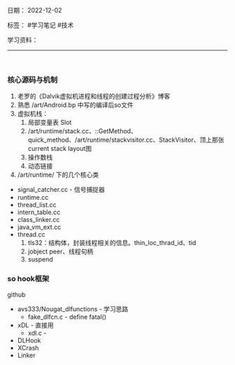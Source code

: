 日期： 2022-12-02

标签： #学习笔记 #技术

学习资料： 


---
<br>

### 核心源码与机制
1. 老罗的《Dalvik虚拟机进程和线程的创建过程分析》博客
2. 熟悉 /art/Android.bp 中写的编译后so文件
3. 虚拟机栈：
	1. 局部变量表 Slot
	2. /art/runtime/stack.cc、::GetMethod、quick_method、/art/runtime/stackvisitor.cc、StackVisitor、顶上那张current stack layout图
	3. 操作数栈
	4. 动态链接
5.   /art/runtime/ 下的几个核心类
- signal_catcher.cc - 信号捕捉器
- runtime.cc
- thread_list.cc
- intern_table.cc
- class_linker.cc
- java_vm_ext.cc
- thread.cc
	1. tls32：结构体，封装线程相关的信息。thin_loc_thrad_id、tid
	2. jobject peer、线程句柄
	3. suspend


### so hook框架
github
- avs333/Nougat_dlfunctions - 学习思路
	- fake_dlfcn.c - define fatal()
- xDL - 直接用
	- xdl.c - 
- DLHook
- XCrash
- Linker
